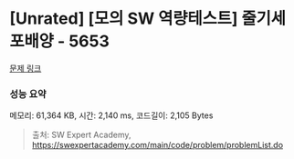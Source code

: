 # [Unrated] [모의 SW 역량테스트] 줄기세포배양 - 5653 

[문제 링크](https://swexpertacademy.com/main/code/problem/problemDetail.do?contestProbId=AWXRJ8EKe48DFAUo) 

### 성능 요약

메모리: 61,364 KB, 시간: 2,140 ms, 코드길이: 2,105 Bytes



> 출처: SW Expert Academy, https://swexpertacademy.com/main/code/problem/problemList.do